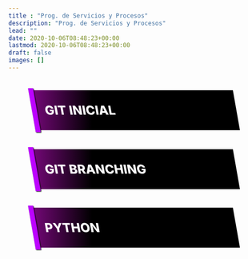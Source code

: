 ```yaml
---
title : "Prog. de Servicios y Procesos"
description: "Prog. de Servicios y Procesos"
lead: ""
date: 2020-10-06T08:48:23+00:00
lastmod: 2020-10-06T08:48:23+00:00
draft: false
images: []
---
```


<style>
[data-dark-mode] body .card {
    background: #45484b;
}
main {
    margin-left: auto;
    margin-right: auto;
    max-width: 600px;
    padding: 0 5vw;
}
a.card {
    display: block;
    text-decoration: none;
    font-weight: 800;
    font-size: 3.5vw;
    text-align: left;
    text-transform: uppercase;
    padding: 1em 1em;
    margin-top: 1.5em;
}
a.card {
    color: white;
    transform: skew(10deg);
    background: linear-gradient(100deg, rgb(124, 8, 128) 0%, rgb(0, 0, 0) 30%);
}
a.card:hover {
    background: #6a0d8c;
}
@media screen and (min-width: 700px) {
    a.card {
        font-size: 25px;
    }
}
a.card::before {
    content: '';
    position: absolute;
    left: -1px;
    bottom: -5%;
    height: 110%;
    width: 10px;
    background: #bc03ff;
    box-shadow: 1px 1px 2px black;
    z-index: 2;
}
</style>
<main>
  <a class="card" href="https://docs.google.com/presentation/d/1PFH06HvcHpF-GwIqEPxYOD2q9CDh80hQ/edit?usp=sharing&ouid=107317849449267205654&rtpof=true&sd=true">Git inicial</a>
  <a class="card" href="https://docs.google.com/presentation/d/1oivy43-OaRixS_1HrmsXmEu49vFxb2fl/edit#slide=id.p1">Git branching</a>
  <a class="card" href="/psp/python/intro/">Python</a>
<!--<a class="card" href="https://blu3r4y.github.io/python-for-java-developers/">Python →</a>-->
</main>
